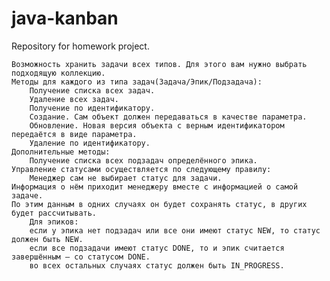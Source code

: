 # java-kanban
Repository for homework project.
    
    Возможность хранить задачи всех типов. Для этого вам нужно выбрать подходящую коллекцию.
    Методы для каждого из типа задач(Задача/Эпик/Подзадача):
        Получение списка всех задач.
        Удаление всех задач.
        Получение по идентификатору.
        Создание. Сам объект должен передаваться в качестве параметра.
        Обновление. Новая версия объекта с верным идентификатором передаётся в виде параметра.
        Удаление по идентификатору.
    Дополнительные методы:
        Получение списка всех подзадач определённого эпика.
    Управление статусами осуществляется по следующему правилу:
        Менеджер сам не выбирает статус для задачи. 
    Информация о нём приходит менеджеру вместе с информацией о самой задаче. 
    По этим данным в одних случаях он будет сохранять статус, в других будет рассчитывать.
        Для эпиков: 
        если у эпика нет подзадач или все они имеют статус NEW, то статус должен быть NEW.
        если все подзадачи имеют статус DONE, то и эпик считается завершённым — со статусом DONE.
        во всех остальных случаях статус должен быть IN_PROGRESS.